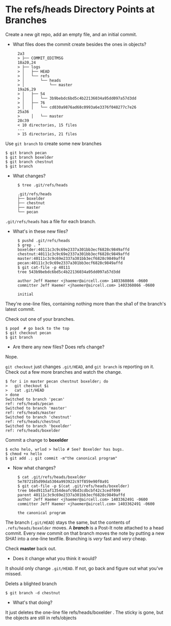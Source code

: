 The refs/heads Directory Points at Branches
===========================================

Create a new git repo, add an empty file, and an initial commit.

- What files does the commit create besides the ones in objects?

        2a3
        > ├── COMMIT_EDITMSG
        18a20,24
        > ├── logs
        > │   ├── HEAD
        > │   └── refs
        > │       └── heads
        > │           └── master
        19a26,29
        > │   ├── 54
        > │   │   └── 3b9bebdc6bd5c4b22136034a95dd097a57d3dd
        > │   ├── 76
        > │   │   └── cd030a9876ad68c0993a6e3376f048277c7e26
        25a36
        >     │   └── master
        28c39
        < 10 directories, 15 files
        ---
        > 15 directories, 21 files

Use `git branch` to create some new branches

    $ git branch pecan
    $ git branch boxelder
    $ git branch chestnut
    $ git branch

- What changes?

        $ tree .git/refs/heads

        .git/refs/heads
        ├── boxelder
        ├── chestnut
        ├── master
        └── pecan
`.git/refs/heads` has a file for each branch.

- What's in these new files?

        $ pushd .git/refs/heads
        $ grep . *
        boxelder:40111c3c9c69e2337a301bb3ecf6828c9849affd
        chestnut:40111c3c9c69e2337a301bb3ecf6828c9849affd
        master:40111c3c9c69e2337a301bb3ecf6828c9849affd
        pecan:40111c3c9c69e2337a301bb3ecf6828c9849affd
        $ git cat-file -p 40111
        tree 543b9bebdc6bd5c4b22136034a95dd097a57d3dd

        author Jeff Haemer <jhaemer@aircell.com> 1403360866 -0600
        committer Jeff Haemer <jhaemer@aircell.com> 1403360866 -0600

        initial
They're one-line files, containing nothing more than the sha1 of the branch's latest commit.

Check out one of your branches.

    $ popd  # go back to the top
    $ git checkout pecan
    $ git branch

- Are there any new files? Does refs change?

Nope.

`git checkout` just changes `.git/HEAD`, and `git branch` is reporting on it.
Check out a few more branches and watch the change.

    $ for i in master pecan chestnut boxelder; do
    >   git checkout $i
    >   cat .git/HEAD
    > done
    Switched to branch 'pecan'
    ref: refs/heads/pecan
    Switched to branch 'master'
    ref: refs/heads/master
    Switched to branch 'chestnut'
    ref: refs/heads/chestnut
    Switched to branch 'boxelder'
    ref: refs/heads/boxelder

Commit a change to **boxelder**

    $ echo helo, wrlod > hello # See? Boxelder has bugs.
    $ chmod +x hello
    $ git add .; git commit -m"the canonical program"

- Now what changes?

        $ cat .git/refs/heads/boxelder
        5e7872185d99da5304a993922c97f859e90f0a91
        $ git cat-file -p $(cat .git/refs/heads/boxelder)
        tree b6ed9115af1354deafc9bd3cdbcbf42c3cedf099
        parent 40111c3c9c69e2337a301bb3ecf6828c9849affd
        author Jeff Haemer <jhaemer@aircell.com> 1403362491 -0600
        committer Jeff Haemer <jhaemer@aircell.com> 1403362491 -0600

        the canonical program
The branch (`.git/HEAD`) stays the same,
but the contents of `.refs/heads/boxelder` moves.
A ***branch*** is a Post-It note attached to a head commit.
Every new commit on that branch moves the note
by putting a new SHA1 into a one-line textfile.
Branching is *very* fast and *very* cheap.

Check **master** back out.

- Does it change what you think it would?

It should only change `.git/HEAD`.
If not, go back and figure out what you've missed.

Delets a blighted branch

    $ git branch -d chestnut

- What's that doing?

It just deletes the one-line file refs/heads/boxelder . The sticky is gone, but the objects are still in refs/objects

